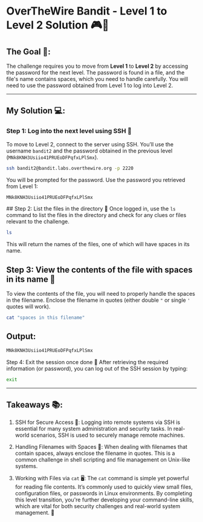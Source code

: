 # OverTheWire Bandit - Level 1 to Level 2 Solution 🎮🔐

## The Goal 🎯:
The challenge requires you to move from **Level 1** to **Level 2** by accessing the password for the next level. The password is found in a file, and the file's name contains spaces, which you need to handle carefully. You will need to use the password obtained from Level 1 to log into Level 2.

---

## My Solution 💻:

### Step 1: Log into the next level using SSH 🔑
To move to Level 2, connect to the server using SSH. You’ll use the username `bandit2` and the password obtained in the previous level (`MNk8KNH3Usiio41PRUEoDFPqfxLPlSmx`).

```bash
ssh bandit2@bandit.labs.overthewire.org -p 2220
```

You will be prompted for the password. Use the password you retrieved from Level 1:

```bash
MNk8KNH3Usiio41PRUEoDFPqfxLPlSmx
```

## Step 2: List the files in the directory 📂
Once logged in, use the `ls` command to list the files in the directory and check for any clues or files relevant to the challenge.

```bash
ls
```

This will return the names of the files, one of which will have spaces in its name.

## Step 3: View the contents of the file with spaces in its name 📖
To view the contents of the file, you will need to properly handle the spaces in the filename. Enclose the filename in quotes (either double `"` or single `'` quotes will work).

```bash
cat "spaces in this filename"
```

## Output: 

```bash
MNk8KNH3Usiio41PRUEoDFPqfxLPlSmx
```

Step 4: Exit the session once done 🛑
After retrieving the required information (or password), you can log out of the SSH session by typing:

```bash
exit
```

---

## Takeaways 📚:

1. SSH for Secure Access 🔐: Logging into remote systems via SSH is essential for many system administration and security tasks. In real-world scenarios, SSH is used to securely manage remote machines.

2. Handling Filenames with Spaces 📝: When dealing with filenames that contain spaces, always enclose the filename in quotes. This is a common challenge in shell scripting and file management on Unix-like systems.

3. Working with Files via `cat` 🖥️: The `cat` command is simple yet powerful for reading file contents. It’s commonly used to quickly view small files, configuration files, or passwords in Linux environments.
By completing this level transition, you're further developing your command-line skills, which are vital for both security challenges and real-world system management. 🚀

